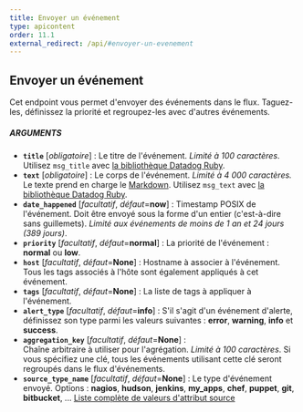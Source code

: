 ```yaml
---
title: Envoyer un événement
type: apicontent
order: 11.1
external_redirect: /api/#envoyer-un-evenement
---
```


## Envoyer un événement
Cet endpoint vous permet d'envoyer des événements dans le flux. Taguez-les, définissez la priorité et regroupez-les avec d'autres événements.

##### ARGUMENTS
* **`title`** [*obligatoire*] : 
    Le titre de l'événement. *Limité à 100 caractères*.
    Utilisez `msg_title` avec [la bibliothèque Datadog Ruby][1].
* **`text`** [*obligatoire*] : 
    Le corps de l'événement. *Limité à 4 000 caractères.*
    Le texte prend en charge le [Markdown][2].
    Utilisez `msg_text` avec [la bibliothèque Datadog Ruby][1].
* **`date_happened`** [*facultatif*, *défaut*=**now**] :
    Timestamp POSIX de l'événement. Doit être envoyé sous la forme d'un entier (c'est-à-dire sans guillemets). *Limité aux événements de moins de 1 an et 24 jours (389 jours)*.
* **`priority`** [*facultatif*, *défaut*=**normal**] :
    La priorité de l'événement : **normal** ou **low**.
* **`host`** [*facultatif*, *défaut*=**None**] :
    Hostname à associer à l'événement. Tous les tags associés à l'hôte sont également appliqués à cet événement.
* **`tags`** [*facultatif*, *défaut*=**None**] :
    La liste de tags à appliquer à l'événement.
* **`alert_type`** [*facultatif*, *défaut*=**info**] :
    S'il s'agit d'un événement d'alerte, définissez son type parmi les valeurs suivantes : **error**, **warning**, **info** et **success**.
* **`aggregation_key`** [*facultatif*, *défaut*=**None**] :  
    Chaîne arbitraire à utiliser pour l'agrégation. *Limité à 100 caractères*.
    Si vous spécifiez une clé, tous les événements utilisant cette clé seront regroupés dans le flux d'événements.
* **`source_type_name`** [*facultatif*, *défaut*=**None**] :
    Le type d'événement envoyé.
    Options : **nagios**, **hudson**, **jenkins**, **my_apps**, **chef**, **puppet**, **git**, **bitbucket**, ...
    [Liste complète de valeurs d'attribut source][3]

[1]: https://github.com/DataDog/dogapi-rb
[2]: /fr/graphing/event_stream/#markdown-events\
[3]: /fr/integrations/faq/list-of-api-source-attribute-value
